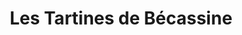 ---
title: "Les Tartines de Bécassine"
url: /rochefort/les-tartines-de-becassine/
shop: Bäckerei
---